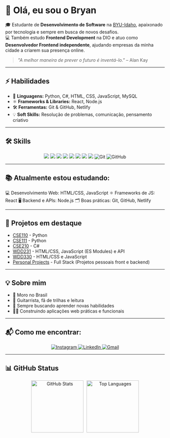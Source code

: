# 👋 Olá, eu sou o Bryan  

🎓 Estudante de **Desenvolvimento de Software** na [BYU-Idaho](https://www.byui.edu/), apaixonado por tecnologia e sempre em busca de novos desafios.  
💻 Também estudo **Frontend Development** na DIO e atuo como **Desenvolvedor Frontend independente**, ajudando empresas da minha cidade a criarem sua presença online.  

> *"A melhor maneira de prever o futuro é inventá-lo."* – Alan Kay  

---

## ⚡ Habilidades

- 📝 **Linguagens:** Python, C#, HTML, CSS, JavaScript, MySQL  
- ⚛️ **Frameworks & Libraries:** React, Node.js  
- 🛠️ **Ferramentas:** Git & GitHub, Netlify  
- 💡 **Soft Skills:** Resolução de problemas, comunicação, pensamento criativo

---

## 🛠️ Skills

<p align="center">
  <img src="https://img.shields.io/badge/HTML5-E34F26?style=for-the-badge&logo=html5&logoColor=white"/>
  <img src="https://img.shields.io/badge/CSS3-1572B6?style=for-the-badge&logo=css3&logoColor=white"/>
  <img src="https://img.shields.io/badge/JavaScript-F7DF1E?style=for-the-badge&logo=javascript&logoColor=black"/>
  <img src="https://img.shields.io/badge/Python-3776AB?style=for-the-badge&logo=python&logoColor=white"/>
  <img src="https://img.shields.io/badge/C%23-239120?style=for-the-badge&logo=c-sharp&logoColor=white"/>
  <img src="https://img.shields.io/badge/MySQL-4479A1?style=for-the-badge&logo=mysql&logoColor=white"/>
  <img src="https://img.shields.io/badge/React-20232A?style=for-the-badge&logo=react&logoColor=61DAFB"/>
  <img src="https://img.shields.io/badge/Node.js-43853D?style=for-the-badge&logo=node.js&logoColor=white"/>
  <img src="https://img.shields.io/badge/Git-F05032?style=for-the-badge&logo=git&logoColor=white" alt="Git"/>
  <img src="https://img.shields.io/badge/GitHub-181717?style=for-the-badge&logo=github&logoColor=white" alt="GitHub">
</p>

---

## 📚 Atualmente estou estudando:

💻 Desenvolvimento Web: HTML/CSS, JavaScript
⚛️ Frameworks de JS: React
🖥️ Backend e APIs: Node.js
🗂️ Boas práticas: Git, GitHub, Netlify

---

## 🚀 Projetos em destaque

- [CSE110](https://github.com/bryanwessantana/cse110) - Python
- [CSE111](https://github.com/bryanwessantana/cse111) - Python
- [CSE210](https://github.com/bryanwessantana/cse210) - C#
- [WDD231](https://github.com/bryanwessantana/wdd231) - HTML/CSS, JavaScript (ES Modules) e API
- [WDD330](https://github.com/bryanwessantana/wdd330) - HTML/CSS e JavaScript
- [Personal Projects](https://github.com/bryanwessantana/personalprojects) - Full Stack (Projetos pessoais front e backend)

---

## 💡 Sobre mim

- 📍 Moro no Brasil
- 🎸 Guitarrista, fã de trilhas e leitura
- 🌱 Sempre buscando aprender novas habilidades
- 👨‍💻 Construindo aplicações web práticas e funcionais

---

## 📬 Como me encontrar:

<p align="center">
  <a href="https://www.instagram.com/bryan._santana" target="_blank">
    <img src="https://img.shields.io/badge/Instagram-E4405F?style=for-the-badge&logo=instagram&logoColor=white" alt="Instagram">
  </a>
  <a href="https://www.linkedin.com/in/bryansantana/" target="_blank">
    <img src="https://img.shields.io/badge/LinkedIn-0A66C2?style=for-the-badge&logo=linkedin&logoColor=white" alt="LinkedIn"/>
  </a>
  <a href="mailto:bryanwessantana@gmail.com">
    <img src="https://img.shields.io/badge/Gmail-EA4335?style=for-the-badge&logo=gmail&logoColor=white" alt="Gmail"/>
  </a>
</p>

---

## 📊 GitHub Status

<p align="center" style="display: flex; justify-content: center; gap: 10px; flex-wrap: wrap;">
  <img src="https://github-readme-stats.vercel.app/api?username=bryanwessantana&show_icons=true&theme=radical" 
    alt="GitHub Stats" style="height: 165px;"/>
  <img src="https://github-readme-stats.vercel.app/api/top-langs/?username=bryanwessantana&layout=compact&theme=radical" 
    alt="Top Languages" style="height: 165px;"/>
</p>

